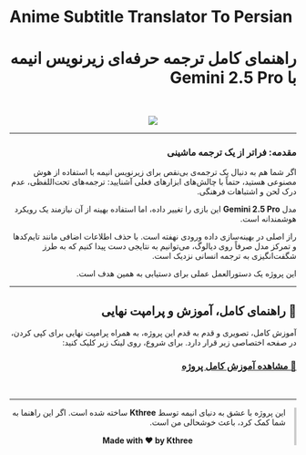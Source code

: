 # Anime Subtitle Translator To Persian

<div dir="rtl">
<h1>راهنمای کامل ترجمه حرفه‌ای زیرنویس انیمه با Gemini 2.5 Pro</h1>
<br/><p align="center"><img src="images/gemini2.5.jpg"/></p>


<hr>

<h3>مقدمه: فراتر از یک ترجمه ماشینی</h3>

<p>اگر شما هم به دنبال یک ترجمه‌ی بی‌نقص برای زیرنویس انیمه با استفاده از هوش مصنوعی هستید، حتماً با چالش‌های ابزارهای فعلی آشنایید: ترجمه‌های تحت‌اللفظی، عدم درک لحن و اشتباهات فرهنگی.</p>
<p>مدل <b>Gemini 2.5 Pro</b> این بازی را تغییر داده، اما استفاده بهینه از آن نیازمند یک رویکرد هوشمندانه است.</p>
<p>راز اصلی در بهینه‌سازی داده ورودی نهفته است. با حذف اطلاعات اضافی مانند تایم‌کدها و تمرکز مدل صرفاً روی دیالوگ، می‌توانیم به نتایجی دست پیدا کنیم که به طرز شگفت‌انگیزی به ترجمه انسانی نزدیک است.</p>
<p>این پروژه یک دستورالعمل عملی برای دستیابی به همین هدف است.</p>

<hr>

<h2>🚀 راهنمای کامل، آموزش و پرامپت نهایی</h2>
<p>آموزش کامل، تصویری و قدم به قدم این پروژه، به همراه پرامپت نهایی برای کپی کردن، در صفحه اختصاصی زیر قرار دارد. برای شروع، روی لینک زیر کلیک کنید:</p>

### <a href="https://kthree-k3.github.io/Anime-Subtitle-Translation-To-Persian/">🔗 مشاهده آموزش کامل پروژه</a>

<br>
<hr>

<div dir="rtl" style="border-right: 4px solid #ccc; padding-right: 15px; margin: 1em 0;">
  <p>این پروژه با عشق به دنیای انیمه توسط <b>Kthree</b> ساخته شده است. اگر این راهنما به شما کمک کرد، باعث خوشحالی من است.</p>
  <p dir="ltr" align="center" style="margin-top: 15px;">
    <strong>Made with ❤️ by Kthree</strong>
  </p>
</div>
</div>
